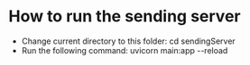 # How to run the sending server
- Change current directory to this folder: cd sendingServer
- Run the following command: uvicorn main:app --reload

